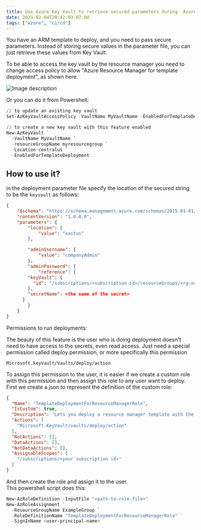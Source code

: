 ```yaml
---
title: Use Azure Key Vault to retrieve secured parameters during  Azure deployment.
date: 2023-02-04T20:42:03-07:00
tags: ["azure", "ci/cd"]
---
```


You have an ARM template to deploy, and you need to pass secure parameters. Instead of storing secure values in the parameter file, you can just retrieve these values from Key Vault.

To be able to access the key vault by the resource manager you need to change access policy to allow "Azure Resource Manager for template deployment", as shown here.

![Image description](https://dev-to-uploads.s3.amazonaws.com/uploads/articles/e693x90rrx04ul7bpd5e.jpg)

Or you can do it from Powershell:

```powershell
// to update an existing key vault
Set-AzKeyVaultAccessPolicy -VaultName MyVaultName -EnabledForTemplateDeployment

// to create a new key vault with this feature enabled
New-AzKeyVault `
  -VaultName MyVaultName `
  -resourceGroupName myresourcegroup `
  -Location centralus `
  -EnabledForTemplateDeployment
```

## How to use it?

in the deployment parameter file specify the location of the secured string to be the `keyvault` as follows:

```json
{
    "$schema": "https://schema.management.azure.com/schemas/2015-01-01/deploymentParameters.json#",
    "contentVersion": "1.0.0.0",
    "parameters": {
        "location": {
            "value": "eastus"
        },

        "adminUsername": {
            "value": "companyAdmin"
        },
        "adminPassword": {
            "reference": {
        "keyVault": {
          "id": "/subscriptions/<subscription-id>/resourceGroups/<rg-name>/providers/Microsoft.KeyVault/vaults/MyVaultName"
        },
        "secretName": <the name of the secret>
      }
        }
    }
}

```
Permissions to run deployments:

The beauty of this feature is the user who is doing deployment doesn't need to have access to the secrets, even read access. Just need a special permission called deploy permission, or more specifically this permission
```
Microsoft.keyVault/Vaults/deploy/action
```
To assign this permission to the user, it is easier if we create a custom role with this permission and then assign this role to any user want to deploy.  
First we create a json to represent the definition of the custom role:

```json
{
  "Name": "TemplateDeploymentForResourceManagerRole",
  "IsCustom": true,
  "Description": "Lets you deploy a resource manager template with the access to the secrets in the Key Vault.",
  "Actions": [
    "Microsoft.KeyVault/vaults/deploy/action"
  ],
  "NotActions": [],
  "DataActions": [],
  "NotDataActions": [],
  "AssignableScopes": [
    "/subscriptions/<your subscription id>"
  ]
}
```

And then create the role and assign it to the user.  
This powershell script does this:  

```powershell
New-AzRoleDefinition -InputFile "<path-to-role-file>"
New-AzRoleAssignment `
  -ResourceGroupName ExampleGroup `
  -RoleDefinitionName "TemplateDeploymentForResourceManagerRole" `
  -SignInName <user-principal-name>
```
